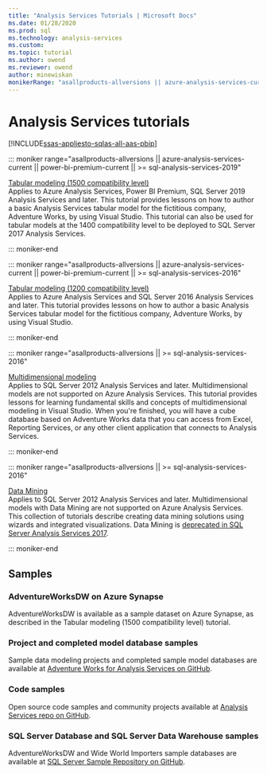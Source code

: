 ```yaml
---
title: "Analysis Services Tutorials | Microsoft Docs"
ms.date: 01/28/2020
ms.prod: sql
ms.technology: analysis-services
ms.custom:
ms.topic: tutorial
ms.author: owend
ms.reviewer: owend
author: minewiskan
monikerRange: "asallproducts-allversions || azure-analysis-services-current || power-bi-premium-current || >= sql-analysis-services-2016"
---
```

# Analysis Services tutorials

[!INCLUDE[ssas-appliesto-sqlas-all-aas-pbip](includes/ssas-appliesto-sqlas-all-aas-pbip.md)]

::: moniker range="asallproducts-allversions || azure-analysis-services-current || power-bi-premium-current || >= sql-analysis-services-2019"

[Tabular modeling (1500 compatibility level)](tutorial-tabular-1400/as-adventure-works-tutorial.md)   
Applies to Azure Analysis Services, Power BI Premium, SQL Server 2019 Analysis Services and later. This tutorial provides lessons on how to author a basic Analysis Services tabular model for the fictitious company, Adventure Works, by using Visual Studio. This tutorial can also be used for tabular models at the 1400 compatibility level to be deployed to SQL Server 2017 Analysis Services.

::: moniker-end

::: moniker range="asallproducts-allversions || azure-analysis-services-current || power-bi-premium-current || >= sql-analysis-services-2016"

[Tabular modeling (1200 compatibility level)](tutorial-tabular-1200/tabular-modeling-adventure-works-tutorial.md)  
Applies to Azure Analysis Services and SQL Server 2016 Analysis Services and later. This tutorial provides lessons on how to author a basic Analysis Services tabular model for the fictitious company, Adventure Works, by using Visual Studio.  

::: moniker-end

::: moniker range="asallproducts-allversions || >= sql-analysis-services-2016"
  
[Multidimensional modeling](multidimensional-tutorial/multidimensional-modeling-adventure-works-tutorial.md)  
Applies to SQL Server 2012 Analysis Services and later. Multidimensional models are not supported on Azure Analysis Services. This tutorial provides lessons for learning fundamental skills and concepts of multidimensional modeling in Visual Studio. When you're finished, you will have a cube database based on Adventure Works data that you can access from Excel, Reporting Services, or any other client application that connects to Analysis Services.  

::: moniker-end

::: moniker range="asallproducts-allversions || >= sql-analysis-services-2016"

[Data Mining](../analysis-services/data-mining/data-mining-tutorials-analysis-services.md)  
Applies to SQL Server 2012 Analysis Services and later. Multidimensional models with Data Mining are not supported on Azure Analysis Services. This collection of tutorials describe creating data mining solutions using wizards and integrated visualizations. Data Mining is [deprecated in SQL Server Analysis Services 2017](analysis-services-backward-compatibility.md#sql-server-2017).

::: moniker-end
  
## Samples

### AdventureWorksDW on Azure Synapse

AdventureWorksDW is available as a sample dataset on Azure Synapse, as described in the Tabular modeling (1500 compatibility level) tutorial.

### Project and completed model database samples

Sample data modeling projects and completed sample model databases are available at [Adventure Works for Analysis Services on GitHub](https://github.com/Microsoft/sql-server-samples/releases/tag/adventureworks-analysis-services).

### Code samples

Open source code samples and community projects available at [Analysis Services repo on GitHub](https://github.com/Microsoft/Analysis-Services).

### SQL Server Database and SQL Server Data Warehouse samples  

AdventureWorksDW and Wide World Importers sample databases are available at [SQL Server Sample Repository on GitHub](https://github.com/Microsoft/sql-server-samples). 
  
  
  
